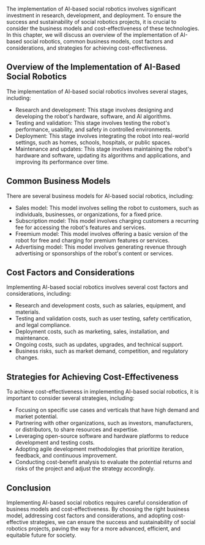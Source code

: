 
The implementation of AI-based social robotics involves significant investment in research, development, and deployment. To ensure the success and sustainability of social robotics projects, it is crucial to consider the business models and cost-effectiveness of these technologies. In this chapter, we will discuss an overview of the implementation of AI-based social robotics, common business models, cost factors and considerations, and strategies for achieving cost-effectiveness.

Overview of the Implementation of AI-Based Social Robotics
----------------------------------------------------------

The implementation of AI-based social robotics involves several stages, including:

* Research and development: This stage involves designing and developing the robot's hardware, software, and AI algorithms.
* Testing and validation: This stage involves testing the robot's performance, usability, and safety in controlled environments.
* Deployment: This stage involves integrating the robot into real-world settings, such as homes, schools, hospitals, or public spaces.
* Maintenance and updates: This stage involves maintaining the robot's hardware and software, updating its algorithms and applications, and improving its performance over time.

Common Business Models
----------------------

There are several business models for AI-based social robotics, including:

* Sales model: This model involves selling the robot to customers, such as individuals, businesses, or organizations, for a fixed price.
* Subscription model: This model involves charging customers a recurring fee for accessing the robot's features and services.
* Freemium model: This model involves offering a basic version of the robot for free and charging for premium features or services.
* Advertising model: This model involves generating revenue through advertising or sponsorships of the robot's content or services.

Cost Factors and Considerations
-------------------------------

Implementing AI-based social robotics involves several cost factors and considerations, including:

* Research and development costs, such as salaries, equipment, and materials.
* Testing and validation costs, such as user testing, safety certification, and legal compliance.
* Deployment costs, such as marketing, sales, installation, and maintenance.
* Ongoing costs, such as updates, upgrades, and technical support.
* Business risks, such as market demand, competition, and regulatory changes.

Strategies for Achieving Cost-Effectiveness
-------------------------------------------

To achieve cost-effectiveness in implementing AI-based social robotics, it is important to consider several strategies, including:

* Focusing on specific use cases and verticals that have high demand and market potential.
* Partnering with other organizations, such as investors, manufacturers, or distributors, to share resources and expertise.
* Leveraging open-source software and hardware platforms to reduce development and testing costs.
* Adopting agile development methodologies that prioritize iteration, feedback, and continuous improvement.
* Conducting cost-benefit analysis to evaluate the potential returns and risks of the project and adjust the strategy accordingly.

Conclusion
----------

Implementing AI-based social robotics requires careful consideration of business models and cost-effectiveness. By choosing the right business model, addressing cost factors and considerations, and adopting cost-effective strategies, we can ensure the success and sustainability of social robotics projects, paving the way for a more advanced, efficient, and equitable future for society.
